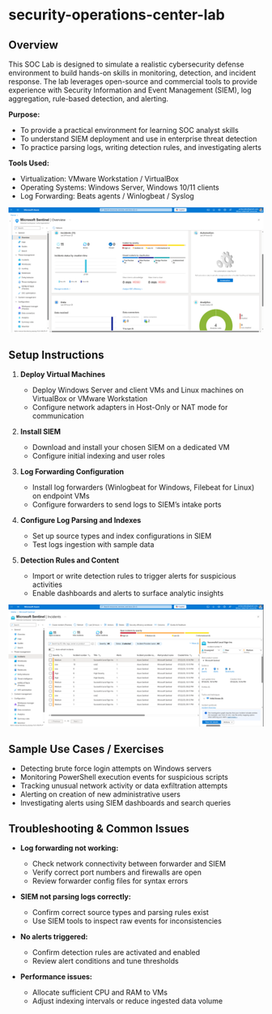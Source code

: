# security-operations-center-lab

## Overview

This SOC Lab is designed to simulate a realistic cybersecurity defense environment to build hands-on skills in monitoring, detection, and incident response. The lab leverages open-source and commercial tools to provide experience with Security Information and Event Management (SIEM), log aggregation, rule-based detection, and alerting.       

**Purpose:**  
- To provide a practical environment for learning SOC analyst skills  
- To understand SIEM deployment and use in enterprise threat detection  
- To practice parsing logs, writing detection rules, and investigating alerts  

**Tools Used:**    
- Virtualization: VMware Workstation / VirtualBox  
- Operating Systems: Windows Server, Windows 10/11 clients  
- Log Forwarding: Beats agents / Winlogbeat / Syslog    

![Overview of SOC VM](soc_screenshots/siempr2.png)

## Setup Instructions

1. **Deploy Virtual Machines**  
   - Deploy Windows Server and client VMs and Linux machines on VirtualBox or VMware Workstation  
   - Configure network adapters in Host-Only or NAT mode for communication  

2. **Install SIEM**  
   - Download and install your chosen SIEM on a dedicated VM  
   - Configure initial indexing and user roles  

3. **Log Forwarding Configuration**  
   - Install log forwarders (Winlogbeat for Windows, Filebeat for Linux) on endpoint VMs  
   - Configure forwarders to send logs to SIEM’s intake ports  

4. **Configure Log Parsing and Indexes**  
   - Set up source types and index configurations in SIEM  
   - Test logs ingestion with sample data  

5. **Detection Rules and Content**  
   - Import or write detection rules to trigger alerts for suspicious activities   
   - Enable dashboards and alerts to surface analytic insights    

![Overview of SOC VM](soc_screenshots/siempr4.png)


## Sample Use Cases / Exercises

- Detecting brute force login attempts on Windows servers  
- Monitoring PowerShell execution events for suspicious scripts  
- Tracking unusual network activity or data exfiltration attempts  
- Alerting on creation of new administrative users  
- Investigating alerts using SIEM dashboards and search queries  

## Troubleshooting & Common Issues

- **Log forwarding not working:**  
  - Check network connectivity between forwarder and SIEM  
  - Verify correct port numbers and firewalls are open  
  - Review forwarder config files for syntax errors  

- **SIEM not parsing logs correctly:**  
  - Confirm correct source types and parsing rules exist  
  - Use SIEM tools to inspect raw events for inconsistencies  

- **No alerts triggered:**  
  - Confirm detection rules are activated and enabled  
  - Review alert conditions and tune thresholds  

- **Performance issues:**  
  - Allocate sufficient CPU and RAM to VMs  
  - Adjust indexing intervals or reduce ingested data volume  
